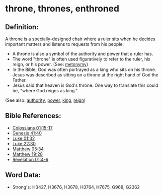 # throne, thrones, enthroned #

## Definition: ##

A throne is a specially-designed chair where a ruler sits when he decides important matters and listens to requests from his people.

* A throne is also a symbol of the authority and power that a ruler has.
* The word "throne" is often used figuratively to refer to the ruler, his reign, or his power. (See: [metonymy](rc://en/ta/man/translate/figs-metonymy)) 
* In the Bible, God was often portrayed as a king who sits on his throne. Jesus was described as sitting on a throne at the right hand of God the Father.
* Jesus said that heaven is God's throne. One way to translate this could be, "where God reigns as king."

(See also: [authority](../kt/authority.md), [power](../kt/power.md), [king](../other/king.md), [reign](../other/reign.md))

## Bible References: ##

* [Colossians 01:15-17](rc://en/tn/help/col/01/15)
* [Genesis 41:40](rc://en/tn/help/gen/41/40)
* [Luke 01:32](rc://en/tn/help/luk/01/32)
* [Luke 22:30](rc://en/tn/help/luk/22/30)
* [Matthew 05:34](rc://en/tn/help/mat/05/34)
* [Matthew 19:28](rc://en/tn/help/mat/19/28)
* [Revelation 01:4-6](rc://en/tn/help/rev/01/04)

## Word Data: ##

* Strong's: H3427, H3676, H3678, H3764, H7675, G968, G2362
